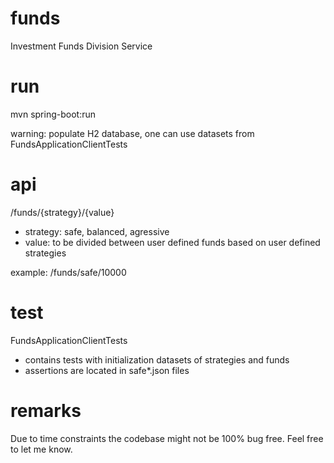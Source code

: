 # funds

Investment Funds Division Service

# run

mvn spring-boot:run

warning: populate H2 database, one can use datasets from FundsApplicationClientTests 

# api

/funds/{strategy}/{value}

- strategy: safe, balanced, agressive
- value: to be divided between user defined funds based on user defined strategies

example:
/funds/safe/10000

# test

FundsApplicationClientTests

- contains tests with initialization datasets of strategies and funds
- assertions are located in safe*.json files 

# remarks

Due to time constraints the codebase might not be 100% bug free. Feel free to let me know.
